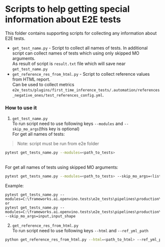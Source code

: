 # Scripts to help getting special information about  E2E tests

This folder contains supporting scripts for collecting any information about E2E tests.

 - `get_test_name.py` -  Script to collect all names of tests. In additional script can collect names of tests which using only skipped MO arguments.<br/>
As result of script is `result.txt` file which will save near `get_test_name.py`
 - `get_reference_res_from_html.py` - Script to collect reference values from HTML report. <br/> Can be used to collect metrics `e2e_tests/plugins/first_time_inference_tests/.automation/references_negative_ones/test_references_config.yml`.

### How to use it
1. `get_test_name.py`<br/>
To run script need to use following keys `--modules` and `--skip_mo_args`(this key is optional)<br/> 
For get all names of tests:<br/>
> Note: script must be run from e2e folder
``` bash
pytest get_tests_name.py --modules=<path_to_tests>
 ```
<br/>For get all names of tests using skipped MO arguments:<br/>
``` bash
pytest get_tests_name.py --modules=<path_to_tests> --skip_mo_args=<list_of_mo_args>
 ```
Example: 
```
pytest get_tests_name.py --modules=C:\frameworks.ai.openvino.tests\e2e_tests\pipelines\production\caffe
or
pytest get_tests_name.py --modules=C:\frameworks.ai.openvino.tests\e2e_tests\pipelines\production\caffe --skip_mo_args=input,input_shape
```
2. `get_reference_res_from_html.py`<br/>
To run script need to use following keys `--html` and `--ref_yml_path`<br/>
``` bash
python get_reference_res_from_html.py --html=<path_to_html> --ref_yml_path=<path_to_ref_yml_file>
 ```